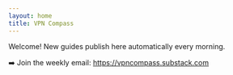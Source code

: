 ```yaml
---
layout: home
title: VPN Compass
---
```

Welcome! New guides publish here automatically every morning.

➡️ Join the weekly email: https://vpncompass.substack.com
